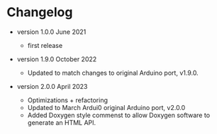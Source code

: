 # Changelog

* version 1.0.0 June 2021
	* first release

* version 1.9.0 October 2022
	* Updated to match changes to original Arduino port, v1.9.0.

* version 2.0.0 April 2023
	* Optimizations  + refactoring
	* Updated to March Ardui0 original Arduino port, v2.0.0
	* Added Doxygen style commenst to allow Doxygen software to generate an HTML API.
